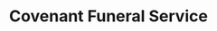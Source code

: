 ---
title: "Covenant Funeral Service"
url: /stafford/covenant-funeral-service/
shop: funeral directors
---